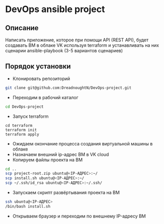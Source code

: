 # DevOps ansible project

## Описание
Написать приложение, которое при помощи API (REST API), будет создавать ВМ в облаке VK используя terraform и устанавливать на них сценарии ansible-playbook (3-5 вариантов сценариев)

## Порядок установки
- Клонировать репозиторий
```bash
git clone git@github.com:DreadnoughtN/DevOps-project.git
```
- Переходим в рабочий каталог
```bash
cd DevOps-project
```
- Запуск terraform
```
cd terraform
terraform init
terraform apply
```
- Ожидаем окончание процесса создания виртуальной машины в облаке
- Назначаем внешний ip-адрес ВМ в VK cloud 
- Копируем файлы проекта на ВМ
```bash
cd ..
scp project-root.zip ubuntu@<IP-АДРЕС>:~/
scp install.sh ubuntu@<IP-АДРЕС>:~/
scp ~/.ssh/id_rsa ubuntu@<IP-АДРЕС>:~/.ssh/
```
- Запускаем скрипт развёртывания проекта на ВМ
```bash
ssh ubuntu@<IP-АДРЕС>
/bin/bash install.sh
```
- Открываем браузер и переходим по внешнему IP-адресу ВМ
